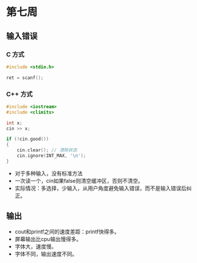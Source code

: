 # 第七周

## 输入错误

### C 方式

```C
#include <stdio.h>

ret = scanf();
```

### C++ 方式

```C++
#include <iostream>
#include <climits>

int x;
cin >> x;

if (!cin.good())
{
    cin.clear(); // 清除状态
    cin.ignore(INT_MAX, '\n');
}
```

- 对于多种输入，没有标准方法
- 一次读一个，cin如果false则清空缓冲区，否则不清空。
- 实际情况：多选择，少输入，从用户角度避免输入错误，而不是输入错误后纠正。

## 输出

- cout和printf之间的速度差距：printf快得多。
- 屏幕输出比cpu输出慢得多。
- 字体大，速度慢。
- 字体不同，输出速度不同。
